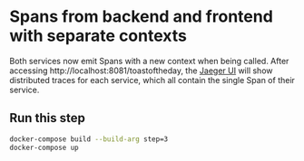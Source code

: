 # Spans from backend and frontend with separate contexts

Both services now emit Spans with a new context when being called. After accessing http://localhost:8081/toastoftheday, 
the [Jaeger UI](http://localhost:16686/) will show distributed traces for each service, which all contain the single Span of their service.

## Run this step

```sh
docker-compose build --build-arg step=3
docker-compose up
```